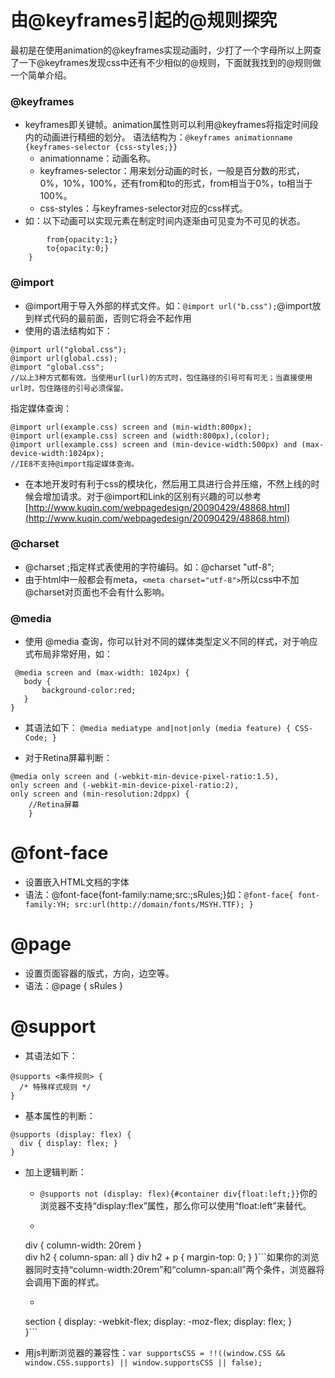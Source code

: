 # 由@keyframes引起的@规则探究

最初是在使用animation的@keyframes实现动画时，少打了一个字母所以上网查了一下@keyframes发现css中还有不少相似的@规则，下面就我找到的@规则做一个简单介绍。

### @keyframes
- keyframes即关键帧。animation属性则可以利用@keyframes将指定时间段内的动画进行精细的划分。
语法结构为：```@keyframes animationname {keyframes-selector {css-styles;}}```
	- animationname：动画名称。
	- keyframes-selector：用来划分动画的时长，一般是百分数的形式，0%，10%，100%，还有from和to的形式，from相当于0%，to相当于100%。
	- css-styles：与keyframes-selector对应的css样式。
- 如：以下动画可以实现元素在制定时间内逐渐由可见变为不可见的状态。

```@keyframes testanimations{
		from{opacity:1;}
		to{opacity:0;}
	}
```


### @import
- @import用于导入外部的样式文件。如：```@import url("b.css");```@import放到样式代码的最前面，否则它将会不起作用
- 使用的语法结构如下：

```
@import url("global.css");
@import url(global.css);
@import "global.css";
//以上3种方式都有效。当使用url(url)的方式时，包住路径的引号可有可无；当直接使用url时，包住路径的引号必须保留。
```
指定媒体查询：

```
@import url(example.css) screen and (min-width:800px);
@import url(example.css) screen and (width:800px),(color);
@import url(example.css) screen and (min-device-width:500px) and (max-device-width:1024px);
//IE8不支持@import指定媒体查询。
```
- 在本地开发时有利于css的模块化，然后用工具进行合并压缩，不然上线的时候会增加请求。对于@import和Link的区别有兴趣的可以参考[http://www.kuqin.com/webpagedesign/20090429/48868.html](http://www.kuqin.com/webpagedesign/20090429/48868.html)

### @charset
- @charset <charset>;指定样式表使用的字符编码。如：@charset "utf-8";
- 由于html中一般都会有meta，```<meta charset="utf-8">```所以css中不加@charset对页面也不会有什么影响。

### @media
- 使用 @media 查询，你可以针对不同的媒体类型定义不同的样式，对于响应式布局非常好用，如：

 ```
  @media screen and (max-width: 1024px) {
    body {
        background-color:red;
    }
}
```

- 其语法如下： ```@media mediatype and|not|only (media feature) {
    CSS-Code;
}```

- 对于Retina屏幕判断：

```
@media only screen and (-webkit-min-device-pixel-ratio:1.5),
only screen and (-webkit-min-device-pixel-ratio:2),
only screen and (min-resolution:2dppx) {
	//Retina屏幕
    }
```

# @font-face
- 设置嵌入HTML文档的字体
- 语法：@font-face{font-family:name;src:<url>;sRules;}如：```@font-face{
	font-family:YH;
	src:url(http://domain/fonts/MSYH.TTF);
}```

# @page
- 设置页面容器的版式，方向，边空等。
- 语法：@page <label> <pseudo-classes>{ sRules }

# @support
- 其语法如下：
```
@supports <条件规则> {
  /* 特殊样式规则 */
}
```
- 基本属性的判断：

```
@supports (display: flex) {
  div { display: flex; }
}
```
- 加上逻辑判断：
	- ```@supports not (display: flex){#container div{float:left;}}```你的浏览器不支持“display:flex”属性，那么你可以使用“float:left”来替代。
	- ```@supports (column-width: 20rem) and (column-span: all) {
  div { column-width: 20rem }    
  div h2 { column-span: all }
  div h2 + p { margin-top: 0; }
}```如果你的浏览器同时支持“column-width:20rem”和“column-span:all”两个条件，浏览器将会调用下面的样式。
	- ```@supports (display: -webkit-flex) or (display: -moz-flex) or (display: flex) {
  section {
    display: -webkit-flex;
    display: -moz-flex;
    display: flex;
  }           
}```

- 用js判断浏览器的兼容性：```var supportsCSS = !!((window.CSS && window.CSS.supports) || window.supportsCSS || false);	```
